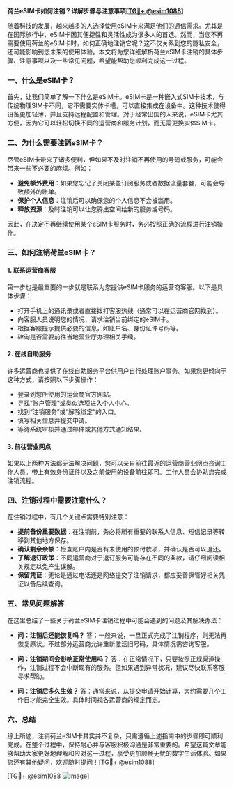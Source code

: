 **荷兰eSIM卡如何注销？详解步骤与注意事项[[TG💪+ @esim1088](https://t.me/s/esim1088)]**

随着科技的发展，越来越多的人选择使用eSIM卡来满足他们的通信需求。尤其是在国际旅行中，eSIM卡因其便捷性和灵活性成为很多人的首选。然而，当您不再需要使用荷兰的eSIM卡时，如何正确地注销它呢？这不仅关系到您的隐私安全，还可能影响到您未来的使用体验。本文将为您详细解析荷兰eSIM卡注销的具体步骤、注意事项以及一些常见问题，希望能帮助您顺利完成这一过程。

### 一、什么是eSIM卡？

首先，让我们简单了解一下什么是eSIM卡。eSIM卡是一种嵌入式SIM卡技术，与传统物理SIM卡不同，它不需要实体卡槽，可以直接集成在设备中。这种技术使得设备更加轻薄，并且支持远程配置和管理。对于经常出国的人来说，eSIM卡尤其方便，因为它可以轻松切换不同的运营商和服务计划，而无需更换实体SIM卡。

### 二、为什么需要注销eSIM卡？

尽管eSIM卡带来了诸多便利，但如果不及时注销不再使用的号码或服务，可能会带来一些不必要的麻烦。例如：

- **避免额外费用**：如果您忘记了关闭某些订阅服务或者数据流量套餐，可能会导致额外的账单。
- **保护个人信息**：注销后可以确保您的个人信息不会被滥用。
- **释放资源**：及时注销可以让您腾出空间给新的服务或号码。

因此，在决定不再继续使用某个eSIM卡服务时，务必按照正确的流程进行注销操作。

### 三、如何注销荷兰eSIM卡？

#### 1. 联系运营商客服

第一步也是最重要的一步就是联系为您提供eSIM卡服务的运营商客服。以下是具体步骤：

- 打开手机上的通讯录或者直接拨打客服热线（通常可以在运营商官网找到）。
- 向客服人员说明您的情况，请求注销当前绑定的eSIM卡。
- 根据客服提示提供必要的信息，如账户名、身份证件号码等。
- 硉询是否需要前往当地营业厅办理相关手续。

#### 2. 在线自助服务

许多运营商也提供了在线自助服务平台供用户自行处理账户事务。如果您更倾向于这种方式，请按照以下步骤操作：

- 登录到您所使用的运营商官方网站。
- 寻找“账户管理”或类似选项进入个人中心。
- 找到“注销服务”或“解除绑定”的入口。
- 填写相关信息并提交申请。
- 等待系统审核并通过邮件或其他方式通知结果。

#### 3. 前往营业网点

如果以上两种方法都无法解决问题，您可以亲自前往最近的运营商营业网点咨询工作人员。带上有效身份证件以及之前使用的设备前往即可。工作人员会协助您完成注销流程。

### 四、注销过程中需要注意什么？

在注销过程中，有几个关键点需要特别注意：

- **提前备份重要数据**：在注销前，务必将所有重要的联系人信息、短信记录等转移到其他地方保存。
- **确认剩余余额**：检查账户内是否有未使用的预付款项，并确认是否可以退还。
- **了解退订政策**：不同运营商对于退订服务可能存在不同的条款，请仔细阅读相关规定以免产生误解。
- **保留凭证**：无论是通过电话还是网络提交了注销请求，都应妥善保管好相关凭证以备后续查询。

### 五、常见问题解答

在这里总结了一些关于荷兰eSIM卡注销过程中可能会遇到的问题及其解决办法：

- **问：注销后还能恢复吗？**
  答：一般来说，一旦正式完成了注销程序，则无法再恢复原状。不过部分运营商允许重新激活旧号码，具体情况需咨询客服。
  
- **问：注销期间会影响正常使用吗？**
  答：在正常情况下，只要按照正规渠道操作，注销过程不会中断现有的服务。但如果遇到异常状况，建议尽快联系客服寻求帮助。

- **问：注销后多久生效？**
  答：通常来说，从提交申请开始计算，大约需要几个工作日才能完全生效。具体时间视各运营商的规定而定。

### 六、总结

综上所述，注销荷兰eSIM卡其实并不复杂，只需遵循上述指南中的步骤即可顺利完成。在整个过程中，保持耐心并与客服积极沟通是非常重要的。希望这篇文章能够帮助大家更好地理解和应对这一过程，享受更加顺畅无忧的数字生活体验。如果您还有其他疑问，欢迎随时提问！[[TG💪+ @esim1088](https://t.me/s/esim1088)]

[[TG💪+ @esim1088](https://t.me/s/esim1088) ![Image](https://i.postimg.cc/4NQfJmqS/Snipaste-2025-05-13-00-14-12.png)]